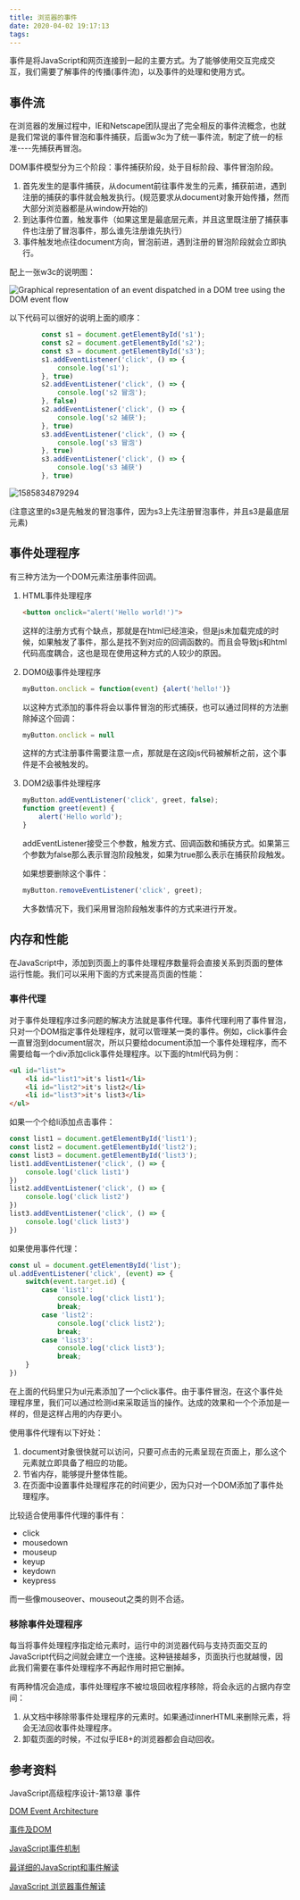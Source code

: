 ```yaml
---
title: 浏览器的事件
date: 2020-04-02 19:17:13
tags:
---
```


 事件是将JavaScript和网页连接到一起的主要方式。为了能够使用交互完成交互，我们需要了解事件的传播(事件流)，以及事件的处理和使用方式。

## 事件流

在浏览器的发展过程中，IE和Netscape团队提出了完全相反的事件流概念，也就是我们常说的事件冒泡和事件捕获，后面w3c为了统一事件流，制定了统一的标准----先捕获再冒泡。

DOM事件模型分为三个阶段：事件捕获阶段，处于目标阶段、事件冒泡阶段。

1. 首先发生的是事件捕获，从document前往事件发生的元素，捕获前进，遇到注册的捕获的事件就会触发执行。(规范要求从document对象开始传播，然而大部分浏览器都是从window开始的)
2. 到达事件位置，触发事件（如果这里是最底层元素，并且这里既注册了捕获事件也注册了冒泡事件，那么谁先注册谁先执行）
3. 事件触发地点往document方向，冒泡前进，遇到注册的冒泡阶段就会立即执行。

配上一张w3c的说明图：

![Graphical representation of an event dispatched in a DOM tree using the DOM event flow](\images\eventflow.svg)

以下代码可以很好的说明上面的顺序：

```js
		const s1 = document.getElementById('s1');
		const s2 = document.getElementById('s2');
		const s3 = document.getElementById('s3');
		s1.addEventListener('click', () => {
			console.log('s1');
		}, true)
		s2.addEventListener('click', () => {
			console.log('s2 冒泡');
		}, false)
		s2.addEventListener('click', () => {
			console.log('s2 捕获');
		}, true)
		s3.addEventListener('click', () => {
			console.log('s3 冒泡')
		}, true)
		s3.addEventListener('click', () => {
			console.log('s3 捕获')
		}, true)
```

![1585834879294](\images\1585834879294.png)

(注意这里的s3是先触发的冒泡事件，因为s3上先注册冒泡事件，并且s3是最底层元素)

## 事件处理程序

有三种方法为一个DOM元素注册事件回调。

1. HTML事件处理程序

   ```html
   <button onclick="alert('Hello world!')">
   ```

   这样的注册方式有个缺点，那就是在html已经渲染，但是js未加载完成的时候，如果触发了事件，那么是找不到对应的回调函数的。而且会导致js和html代码高度耦合，这也是现在使用这种方式的人较少的原因。

2. DOM0级事件处理程序

   ```js
   myButton.onclick = function(event) {alert('hello!')}
   ```

   以这种方式添加的事件将会以事件冒泡的形式捕获，也可以通过同样的方法删除掉这个回调：

   ```js
   myButton.onclick = null
   ```

   这样的方式注册事件需要注意一点，那就是在这段js代码被解析之前，这个事件是不会被触发的。

3. DOM2级事件处理程序

   ```js
   myButton.addEventListener('click', greet, false);
   function greet(event) {
       alert('Hello world');
   } 
   ```

   addEventListener接受三个参数，触发方式、回调函数和捕获方式。如果第三个参数为false那么表示冒泡阶段触发，如果为true那么表示在捕获阶段触发。

   如果想要删除这个事件：

   ```js
   myButton.removeEventListener('click', greet);
   ```

   大多数情况下，我们采用冒泡阶段触发事件的方式来进行开发。

## 内存和性能

在JavaScript中，添加到页面上的事件处理程序数量将会直接关系到页面的整体运行性能。我们可以采用下面的方式来提高页面的性能：

### 事件代理

对于事件处理程序过多问题的解决方法就是事件代理。事件代理利用了事件冒泡，只对一个DOM指定事件处理程序，就可以管理某一类的事件。例如，click事件会一直冒泡到document层次，所以只要给document添加一个事件处理程序，而不需要给每一个div添加click事件处理程序。以下面的html代码为例：

```html
<ul id="list">
    <li id="list1">it's list1</li>
    <li id="list2">it's list2</li>
    <li id="list3">it's list3</li>
</ul>
```

如果一个个给li添加点击事件：

```js
const list1 = document.getElementById('list1');
const list2 = document.getElementById('list2');
const list3 = document.getElementById('list3');
list1.addEventListener('click', () => {
    console.log('click list1')
})
list2.addEventListener('click', () => {
    console.log('click list2')
})
list3.addEventListener('click', () => {
    console.log('click list3')
})
```

如果使用事件代理：

```js
const ul = document.getElementById('list');
ul.addEventListener('click', (event) => {
    switch(event.target.id) {
        case 'list1':
            console.log('click list1');
            break;
        case 'list2':
            console.log('click list2');
            break;
        case 'list3':
            console.log('click list3');
            break;
    }
})
```

在上面的代码里只为ul元素添加了一个click事件。由于事件冒泡，在这个事件处理程序里，我们可以通过检测id来采取适当的操作。达成的效果和一个个添加是一样的，但是这样占用的内存更小。

使用事件代理有以下好处：

1. document对象很快就可以访问，只要可点击的元素呈现在页面上，那么这个元素就立即具备了相应的功能。
2. 节省内存，能够提升整体性能。
3. 在页面中设置事件处理程序花的时间更少，因为只对一个DOM添加了事件处理程序。

比较适合使用事件代理的事件有：

- click
- mousedown
- mouseup
- keyup
- keydown
- keypress

而一些像mouseover、mouseout之类的则不合适。



### 移除事件处理程序

每当将事件处理程序指定给元素时，运行中的浏览器代码与支持页面交互的JavaScript代码之间就会建立一个连接。这种链接越多，页面执行也就越慢，因此我们需要在事件处理程序不再起作用时把它删掉。

有两种情况会造成，事件处理程序不被垃圾回收程序移除，将会永远的占据内存空间：

1. 从文档中移除带事件处理程序的元素时。如果通过innerHTML来删除元素，将会无法回收事件处理程序。
2. 卸载页面的时候，不过似乎IE8+的浏览器都会自动回收。



## 参考资料

JavaScript高级程序设计-第13章 事件

[DOM Event Architecture](https://www.w3.org/TR/DOM-Level-3-Events/#dom-event-architecture)

[事件及DOM](https://developer.mozilla.org/zh-CN/docs/Web/API/Document_Object_Model/Events)

[JavaScript事件机制](https://www.cnblogs.com/hustskyking/p/problem-javascript-event.html)

[最详细的JavaScript和事件解读](http://www.codeceo.com/article/javascript-event-anay.html)

[JavaScript 浏览器事件解读](https://zhuanlan.zhihu.com/p/23059366)